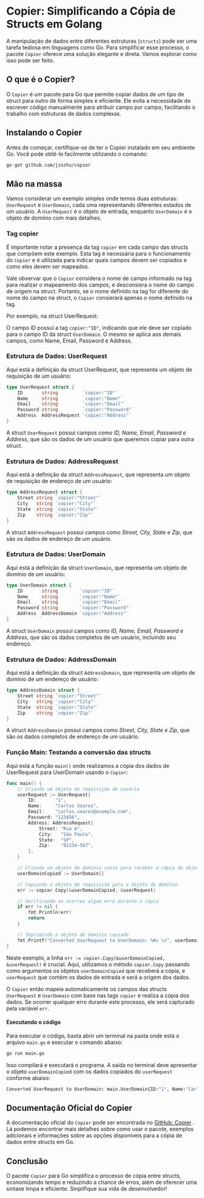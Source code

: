 # Copier: Simplificando a Cópia de Structs em Golang

A manipulação de dados entre diferentes estruturas (`structs`) pode ser uma tarefa tediosa em linguagens como Go. Para simplificar esse processo, o pacote `Copier` oferece uma solução elegante e direta. 
Vamos explorar como isso pode ser feito.


## O que é o Copier?

O `Copier` é um pacote para Go que permite copiar dados de um tipo de struct para outro de forma simples e eficiente. Ele evita a necessidade de escrever código manualmente para atribuir campo por campo, facilitando o trabalho com estruturas de dados complexas.


## Instalando o Copier

Antes de começar, certifique-se de ter o Copier instalado em seu ambiente Go. Você pode obtê-lo facilmente utilizando o comando:

```bash
go get github.com/jinzhu/copier
```

## Mão na massa

Vamos considerar um exemplo simples onde temos duas estruturas: `UserRequest` e `UserDomain`, cada uma representando diferentes estados de um usuário. A `UserRequest` é o objeto de entrada, enquanto `UserDomain` é o objeto de domínio com mais detalhes.

### Tag copier

É importante notar a presença da tag `copier` em cada campo das structs que compõem este exemplo. Esta tag é necessária para o funcionamento do `Copier` e é utilizada para indicar quais campos devem ser copiados e como eles devem ser mapeados. 

Vale observar que o `Copier` considera o nome de campo informado na tag para realizar o mapeamento dos campos, e desconsiera o nome do campo de origem na struct. Portanto, se o nome definido na tag for diferente do nome do campo na struct, o `Copier` consierará apenas o nome definido na tag.

Por exemplo, na struct UserRequest:

O campo ID possui a tag `copier:"ID"`, indicando que ele deve ser copiado para o campo ID da struct `UserDomain`.
O mesmo se aplica aos demais campos, como Name, Email, Password e Address.


### Estrutura de Dados: UserRequest

Aqui está a definição da struct UserRequest, que representa um objeto de requisição de um usuário:

```go
type UserRequest struct {
	ID       string         `copier:"ID"`
	Name     string         `copier:"Name"`
	Email    string         `copier:"Email"`
	Password string         `copier:"Password"`
	Address  AddressRequest `copier:"Address"`
}
```

A struct `UserRequest` possui campos como *ID, Name, Email, Password e Address*, que são os dados de um usuário que queremos copiar para outra struct.


### Estrutura de Dados: AddressRequest

Aqui está a definição da struct `AddressRequest`, que representa um objeto de requisição de endereço de um usuário:

```go
type AddressRequest struct {
	Street string `copier:"Street"`
	City   string `copier:"City"`
	State  string `copier:"State"`
	Zip    string `copier:"Zip"`
}
```

A struct `AddressRequest` possui campos como *Street, City, State e Zip*, que são os dados de endereço de um usuário.


### Estrutura de Dados: UserDomain

Aqui está a definição da struct `UserDomain`, que representa um objeto de domínio de um usuário:

```go
type UserDomain struct {
	ID       string        `copier:"ID"`
	Name     string        `copier:"Name"`
	Email    string        `copier:"Email"`
	Password string        `copier:"Password"`
	Address  AddressDomain `copier:"Address"`
}           `
```

A struct `UserDomain` possui campos como *ID, Name, Email, Password e Address*, que são os dados completos de um usuário, incluindo seu endereço.


### Estrutura de Dados: AddressDomain

Aqui está a definição da struct `AddressDomain`, que representa um objeto de domínio de um endereço de usuário:

```go
type AddressDomain struct {
	Street string `copier:"Street"`
	City   string `copier:"City"`
	State  string `copier:"State"`
	Zip    string `copier:"Zip"`
}
```

A struct `AddressDomain` possui campos como *Street, City, State e Zip*, que são os dados completos de endereço de um usuário.


### Função Main: Testando a conversão das structs

Aqui está a função `main()` onde realizamos a cópia dos dados de UserRequest para UserDomain usando o `Copier`:

```go
func main() {
	// Criando um objeto de requisição de usuário
	userRequest := UserRequest{
		ID:       "1",
		Name:     "Carlos Soares",
		Email:    "carlos.soares@example.com",
		Password: "123456",
		Address: AddressRequest{
			Street: "Rua A",
			City:   "São Paulo",
			State:  "SP",
			Zip:    "01234-567",
		},
	}

	// Criando um objeto de domínio vazio para receber a cópia do objeto de requisição
	userDomainCopied := UserDomain{}

	// Copiando o objeto de requisição para o objeto de domínio
	err := copier.Copy(&userDomainCopied, &userRequest)

	// Verificando se ocorreu algum erro durante a cópia
	if err != nil {
		fmt.Println(err)
		return
	}

	// Imprimindo o objeto de domínio copiado
	fmt.Printf("Converted UserRequest to UserDomain: %#v \n", userDomainCopied)
}
```

Neste exemplo, a linha `err := copier.Copy(&userDomainCopied, &userRequest)` é crucial. Aqui, utilizamos o método `copier.Copy` passando como argumentos os objetos `userDomainCopied` que receberá a cópia, e `userRequest` que contém os dados de entrada e será a origem dos dados. 

O `Copier` então mapeia automaticamente os campos das structs `UserRequest` e `UserDomain` com base nas tags `copier` e realiza a cópia dos dados. Se ocorrer qualquer erro durante este processo, ele será capturado pela variável `err`.


#### Executando o código

Para executar o código, basta abrir um terminal na pasta onde está o arquivo `main.go` e executar o comando abaixo:

```bash
go run main.go
```

Isso compilará e executará o programa. A saída no terminal deve apresentar o objeto `userDomainCopied` com os dados copiados do `userRequest` conforme abaixo:


```bash
Converted UserRequest to UserDomain: main.UserDomain{ID:"1", Name:"Carlos Soares", Email:"carlos.soares@example.com", Password:"123456", Address:main.AddressDomain{Street:"Rua A", City:"São Paulo", State:"SP", Zip:"01234-567"}} 
```


## Documentação Oficial do Copier

A documentação oficial do `Copier` pode ser encontrada no [GitHub: Copier](https://github.com/jinzhu/copier)
. Lá podemos encontrar mais detalhes sobre como usar o pacote, exemplos adicionais e informações sobre as opções disponíveis para a cópia de dados entre structs em Go.

## Conclusão

O pacote `Copier` para Go simplifica o processo de cópia entre structs, economizando tempo e reduzindo a chance de erros, além de oferecer uma sintaxe limpa e eficiente. Smplifique sua vida de desenvolvedor!